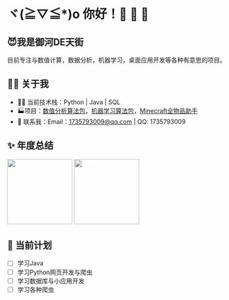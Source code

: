 # ヾ(≧▽≦*)o 你好！🎉 🎉 🎉



## 😈我是御河DE天街



目前专注与数值计算，数据分析，机器学习，桌面应用开发等各种有意思的项目。



## 🙋‍♂️ 关于我



- 👨‍💻 当前技术栈：Python | Java | SQL
- 🏭项目：[数值分析算法包](https://github.com/FantasySilence/NumericalAnalysis)，[机器学习算法包](https://github.com/FantasySilence/ML-Method)，[Minecraft全物品助手](https://github.com/FantasySilence/mc-item)
- 💬 联系我：Email：1735793009@qq.com | QQ: 1735793009



## ✨ 年度总结

<a href="#"><img height="150rem" src="https://github-readme-stats.vercel.app/api/?username=FantasySilence&show_icons=true&title_color=fb7299&icon_color=fb7299"></a> <a href="#"><img height="150rem" src="https://github-readme-stats.vercel.app/api/top-langs?username=FantasySilence&layout=compact&title_color=fb7299&hide=jupyter%20notebook"></a>



## 📅 当前计划

- [ ] 学习Java
- [ ] 学习Python网页开发与爬虫
- [ ] 学习数据库与小应用开发
- [ ] 学习各种爬虫
